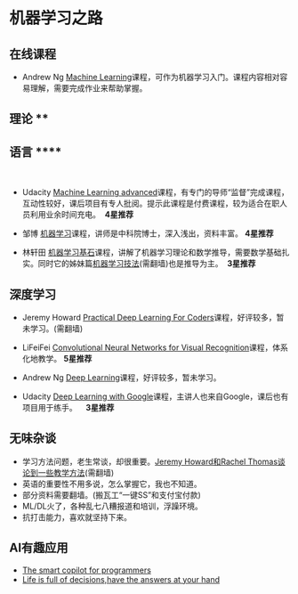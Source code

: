 # 机器学习之路
在线课程
-----------------
+ Andrew Ng [Machine Learning][3]课程，可作为机器学习入门。课程内容相对容易理解，需要完成作业来帮助掌握。 
## 理论 \*\*
## 语言 \*\*\*\*
    

+ Udacity [Machine Learning advanced][5]课程，有专门的导师“监督”完成课程，互动性较好，课后项目有专人批阅。提示此课程是付费课程，较为适合在职人员利用业余时间充电。  __4星推荐__

+ 邹博 [机器学习][12]课程，讲师是中科院博士，深入浅出，资料丰富。 __4星推荐__

+ 林轩田 [机器学习基石][4]课程，讲解了机器学习理论和数学推导，需要数学基础扎实。同时它的姊妹篇[机器学习技法][5](需翻墙)也是推导为主。  __3星推荐__



深度学习
------------------
+ Jeremy Howard [Practical Deep Learning For Coders][1]课程，好评较多，暂未学习。(需翻墙)

+ LiFeiFei [Convolutional Neural Networks for Visual Recognition][11]课程，体系化地教学。 __5星推荐__

+ Andrew Ng [Deep Learning][7]课程，好评较多，暂未学习。

+ Udacity [Deep Learning with Google][2]课程，主讲人也来自Google，课后也有项目用于练手。    __3星推荐__



无味杂谈
------------
+ 学习方法问题，老生常谈，却很重要。[Jeremy Howard和Rachel Thomas谈论到一些教学方法][8](需翻墙)
+ 英语的重要性不用多说，怎么掌握它，我也不知道。
+ 部分资料需要翻墙。(搬瓦工“一键SS”和支付宝付款)
+ ML/DL火了，各种乱七八糟报道和培训，浮躁环境。
+ 抗打击能力，喜欢就坚持下来。

AI有趣应用
-------------
+ [The smart copilot for programmers][9]
+ [Life is full of decisions,have the answers at your hand][10]





[1]:http://course.fast.ai/
[2]:https://www.udacity.com/course/deep-learning--ud730
[3]:https://www.coursera.org/learn/machine-learning/
[4]:https://www.coursera.org/learn/ntumlone-mathematicalfoundations
[5]:https://cn.udacity.com/course/machine-learning-engineer-nanodegree--nd009-cn-advanced
[6]:https://www.youtube.com/watch?v=A-GxGCCAIrg&list=PLXVfgk9fNX2IQOYPmqjqWsNUFl2kpk1U2
[7]:https://www.coursera.org/specializations/deep-learning
[8]:https://www.youtube.com/watch?v=kzt3-FHdAeM
[9]:https://kite.com/
[10]:https://www.iboske.com/
[11]:http://www.mooc.ai/course/268
[12]:http://www.chinahadoop.cn/course/1068


